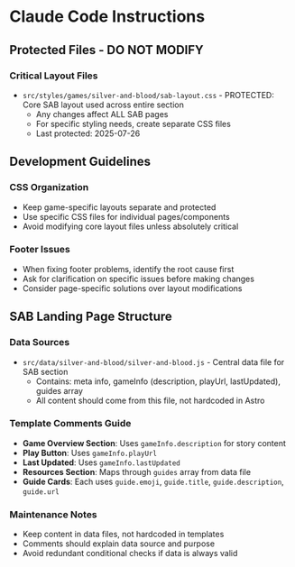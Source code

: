 # Claude Code Instructions

## Protected Files - DO NOT MODIFY

### Critical Layout Files
- `src/styles/games/silver-and-blood/sab-layout.css` - PROTECTED: Core SAB layout used across entire section
  - Any changes affect ALL SAB pages
  - For specific styling needs, create separate CSS files
  - Last protected: 2025-07-26

## Development Guidelines

### CSS Organization
- Keep game-specific layouts separate and protected
- Use specific CSS files for individual pages/components
- Avoid modifying core layout files unless absolutely critical

### Footer Issues
- When fixing footer problems, identify the root cause first
- Ask for clarification on specific issues before making changes
- Consider page-specific solutions over layout modifications

## SAB Landing Page Structure

### Data Sources
- `src/data/silver-and-blood/silver-and-blood.js` - Central data file for SAB section
  - Contains: meta info, gameInfo (description, playUrl, lastUpdated), guides array
  - All content should come from this file, not hardcoded in Astro

### Template Comments Guide
- **Game Overview Section**: Uses `gameInfo.description` for story content
- **Play Button**: Uses `gameInfo.playUrl` 
- **Last Updated**: Uses `gameInfo.lastUpdated`
- **Resources Section**: Maps through `guides` array from data file
- **Guide Cards**: Each uses `guide.emoji`, `guide.title`, `guide.description`, `guide.url`

### Maintenance Notes
- Keep content in data files, not hardcoded in templates
- Comments should explain data source and purpose
- Avoid redundant conditional checks if data is always valid